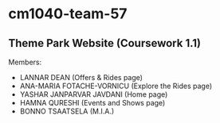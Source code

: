 # cm1040-team-57

## Theme Park Website (Coursework 1.1)

Members:
- LANNAR DEAN (Offers & Rides page)
- ANA-MARIA FOTACHE-VORNICU (Explore the Rides page)
- YASHAR JANPARVAR JAVDANI (Home page)
- HAMNA QURESHI (Events and Shows page)
- BONNO TSAATSELA (M.I.A.)
